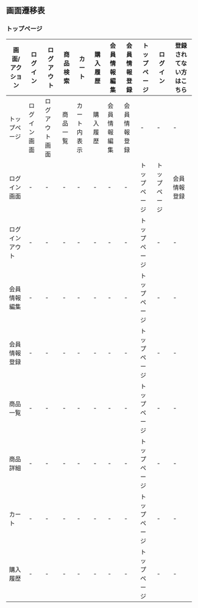 ## 画面遷移表

### トップページ
|画面/アクション|ログイン|ログアウト|商品検索|カート|購入履歴|会員情報編集|会員情報登録|トップページ|ログイン|登録されてない方はこちら|
|--------------|--------|---------|--------|-----|--------|-----------|------------|-----------|--------|----------------------|
|トップページ|ログイン画面|ログアウト画面|商品一覧|カート内表示|購入履歴|会員情報編集|会員情報登録|-|-|-|
|ログイン画面|-|-|-|-|-|-|-|トップページ|トップページ|会員情報登録|
|ログインアウト|-|-|-|-|-|-|-|トップページ|-|-|
|会員情報編集|-|-|-|-|-|-|-|トップページ|-|-|
|会員情報登録|-|-|-|-|-|-|-|トップページ|-|-|
|商品一覧|-|-|-|-|-|-|-|トップページ|-|-|
|商品詳細|-|-|-|-|-|-|-|トップページ|-|-|
|カート|-|-|-|-|-|-|-|トップページ|-|-|
|購入履歴|-|-|-|-|-|-|-|トップページ|-|-|
